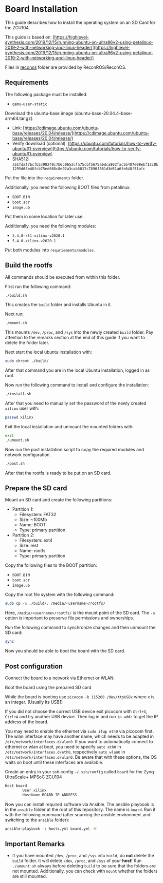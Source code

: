 # Board Installation

This guide describes how to install the operating system on an SD Card for the ZCU104.

This guide is based on: [https://highlevel-synthesis.com/2019/12/15/running-ubuntu-on-ultra96v2-using-petalinux-2019-2-with-networking-and-linux-header/](https://highlevel-synthesis.com/2019/12/15/running-ubuntu-on-ultra96v2-using-petalinux-2019-2-with-networking-and-linux-header/)

Files in [reconos](./reconos) folder are provided by ReconROS/ReconOS.

## Requirements

The following package must be installed:

- `qemu-user-static`

Download the ubuntu-base image (ubuntu-base-20.04.4-base-arm64.tar.gz):

- Link: [https://cdimage.ubuntu.com/ubuntu-base/releases/20.04/release/](https://cdimage.ubuntu.com/ubuntu-base/releases/20.04/release/)
- Verify download (optional): [https://ubuntu.com/tutorials/how-to-verify-ubuntu#1-overview](https://ubuntu.com/tutorials/how-to-verify-ubuntu#1-overview)
- SHA512: `a51fdaf7bcfb5398240c7b6c0653cfa75cbfb675a6dca802fac5b407e08ebf12c0b1295d68e48fcb75ed668c8e92a3cab8017c7896f861d3d61a6fe648f51afc`

Put the file into the `requirements` folder.

Additionally, you need the following BOOT files from petalinux:

- `BOOT.BIN`
- `boot.scr`
- `image.ub`

Put them in some location for later use.

Additionally, you need the following modules:

- `5.4.0-rt1-xilinx-v2020.1`
- `5.4.0-xilinx-v2020.1`

Put both modules into `requriements/modules`.

## Build the rootfs

All commands should be executed from within this folder.

First run the following command:

```bash
./build.sh
```

This creates the `build` folder and installs Ubuntu in it.

Next run:

```bash
./mount.sh
```

This mounts `/dev`, `/proc`, and `/sys` into the newly created `build` folder. Pay attention to the remarks section at the end of this guide if you want to delete the folder later.

Next start the local ubuntu installation with:

```bash
sudo chroot ./build/
```

After that command you are in the local Ubuntu installation, logged in as root.

Now run the following command to install and configure the installation:

```bash
./install.sh
```

After that you need to manually set the password of the newly created `xilinx` user with:

```bash
passwd xilinx
```

Exit the local installation and unmount the mounted folders with:

```bash
exit
./umount.sh
```

Now run the post installation script to copy the required modules and network configuration.

```bash
./post.sh
```

After that the rootfs is ready to be put on an SD card.

## Prepare the SD card

Mount an SD card and create the following partitions:

- Partition 1:
  - Filesystem: FAT32
  - Size: ~100Mb
  - Name: BOOT
  - Type: primary partition
- Partition 2:
  - Filesystem: ext4
  - Size: rest
  - Name: rootfs
  - Type: primary partition

Copy the following files to the BOOT partition:

- `BOOT.BIN`
- `boot.scr`
- `image.ub`

Copy the root file system with the following command:

```bash
sudo cp -a ./build/. /media/<username>/rootfs/
```

Here, `/media/<username>/rootfs/` is the mount point of the SD card. The `-a` option is important to preserve file permissions and ownerships.

Run the following command to synchronize changes and then unmount the SD card:

```bash
sync
```

Now you should be able to boot the board with the SD card.

## Post configuration

Connect the board to a network via Ethernet or WLAN.

Boot the board using the prepared SD card

While the board is booting use `picocom -b 115200 /dev/ttyUSBx` where x is an integer.
(Usually its USB1)

If you did not choose the correct USB device exit picocom with `Ctrl+X`, `Ctrl+A` and try another USB device.
Then log in and run `ip addr` to get the IP address of the board.

You may need to enable the ethernet via `sudo ifup eth0` via picocom first. The wlan interface may have another name, which needs to be
adapted in `/etc/network/interfaces.d/wlan0`. If you want to automatically connect to ethernet or wlan at boot, you need to specify
`auto eth0` in `/etc/network/interfaces.d/eth0`, respectively `auto wlan0` in `/etc/network/interfaces.d/wlan0`. Be aware that with
these options, the OS waits on boot until these interfaces are available.

Create an entry in your ssh config `~/.ssh/config` called `board` for the Zynq UltraScale+ MPSoC ZCU104

```bash
Host board
        User xilinx
        HostName BOARD_IP_ADDRESS
```

Now you can install required software via Ansible.
The ansible playbook is in the `ansible` folder at the root of this repository.
The name is `board`. Run it with the following command (after sourcing the ansible environment and switching to the `ansible` folder):

```bash
ansible-playbook -i hosts.yml board.yml -K
```

## Important Remarks

- If you have mounted `/dev`, `/proc`, and `/sys` into `build`, do **not** delete the `build` folder. It will delete `/dev`, `/proc`, and `/sys` of your **host**! Run `./umount.sh` always before deleting `build` to be sure that the folders are not mounted. Additionally, you can check with `mount` whether the folders are still mounted.
